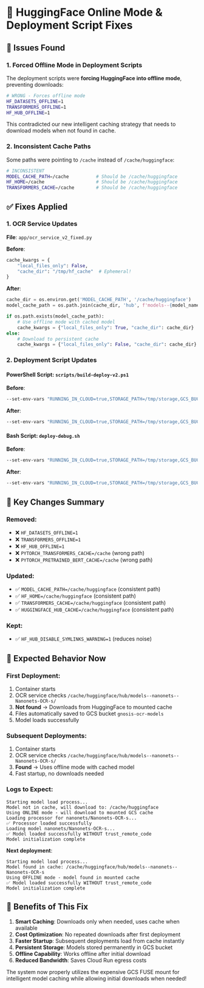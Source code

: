 # 🔧 HuggingFace Online Mode & Deployment Script Fixes

## 🚨 Issues Found

### 1. **Forced Offline Mode in Deployment Scripts**
The deployment scripts were **forcing HuggingFace into offline mode**, preventing downloads:

```bash
# WRONG - Forces offline mode
HF_DATASETS_OFFLINE=1
TRANSFORMERS_OFFLINE=1  
HF_HUB_OFFLINE=1
```

This contradicted our new intelligent caching strategy that needs to download models when not found in cache.

### 2. **Inconsistent Cache Paths**
Some paths were pointing to `/cache` instead of `/cache/huggingface`:

```bash
# INCONSISTENT
MODEL_CACHE_PATH=/cache          # Should be /cache/huggingface
HF_HOME=/cache                   # Should be /cache/huggingface
TRANSFORMERS_CACHE=/cache        # Should be /cache/huggingface
```

## ✅ Fixes Applied

### 1. **OCR Service Updates**
**File**: `app/ocr_service_v2_fixed.py`

**Before**:
```python
cache_kwargs = {
    "local_files_only": False,
    "cache_dir": "/tmp/hf_cache"  # Ephemeral!
}
```

**After**:
```python
cache_dir = os.environ.get('MODEL_CACHE_PATH', '/cache/huggingface')
model_cache_path = os.path.join(cache_dir, 'hub', f'models--{model_name.replace("/", "--")}')

if os.path.exists(model_cache_path):
    # Use offline mode with cached model
    cache_kwargs = {"local_files_only": True, "cache_dir": cache_dir}
else:
    # Download to persistent cache
    cache_kwargs = {"local_files_only": False, "cache_dir": cache_dir}
```

### 2. **Deployment Script Updates**

#### **PowerShell Script**: `scripts/build-deploy-v2.ps1`

**Before**:
```bash
--set-env-vars "RUNNING_IN_CLOUD=true,STORAGE_PATH=/tmp/storage,GCS_BUCKET_NAME=gnosis-ocr-storage,MODEL_BUCKET_NAME=gnosis-ocr-models,MODEL_CACHE_PATH=/cache,HF_HOME=/cache,TRANSFORMERS_CACHE=/cache,HUGGINGFACE_HUB_CACHE=/cache/hub,PYTORCH_TRANSFORMERS_CACHE=/cache,PYTORCH_PRETRAINED_BERT_CACHE=/cache,HF_DATASETS_OFFLINE=1,TRANSFORMERS_OFFLINE=1,HF_HUB_OFFLINE=1,HF_HUB_DISABLE_SYMLINKS_WARNING=1"
```

**After**:
```bash
--set-env-vars "RUNNING_IN_CLOUD=true,STORAGE_PATH=/tmp/storage,GCS_BUCKET_NAME=gnosis-ocr-storage,MODEL_BUCKET_NAME=gnosis-ocr-models,MODEL_CACHE_PATH=/cache/huggingface,HF_HOME=/cache/huggingface,TRANSFORMERS_CACHE=/cache/huggingface,HUGGINGFACE_HUB_CACHE=/cache/huggingface,HF_HUB_DISABLE_SYMLINKS_WARNING=1"
```

#### **Bash Script**: `deploy-debug.sh`

**Before**:
```bash
--set-env-vars "RUNNING_IN_CLOUD=true,STORAGE_PATH=/tmp/storage,GCS_BUCKET_NAME=gnosis-ocr-storage,MODEL_BUCKET_NAME=gnosis-ocr-models,MODEL_CACHE_PATH=/cache/huggingface,HF_HOME=/cache/huggingface,TRANSFORMERS_CACHE=/cache/huggingface,HUGGINGFACE_HUB_CACHE=/cache/huggingface/hub,HF_DATASETS_OFFLINE=1,TRANSFORMERS_OFFLINE=1,HF_HUB_OFFLINE=1,HF_HUB_DISABLE_SYMLINKS_WARNING=1"
```

**After**:
```bash
--set-env-vars "RUNNING_IN_CLOUD=true,STORAGE_PATH=/tmp/storage,GCS_BUCKET_NAME=gnosis-ocr-storage,MODEL_BUCKET_NAME=gnosis-ocr-models,MODEL_CACHE_PATH=/cache/huggingface,HF_HOME=/cache/huggingface,TRANSFORMERS_CACHE=/cache/huggingface,HUGGINGFACE_HUB_CACHE=/cache/huggingface,HF_HUB_DISABLE_SYMLINKS_WARNING=1"
```

## 🎯 Key Changes Summary

### **Removed**:
- ❌ `HF_DATASETS_OFFLINE=1`
- ❌ `TRANSFORMERS_OFFLINE=1`  
- ❌ `HF_HUB_OFFLINE=1`
- ❌ `PYTORCH_TRANSFORMERS_CACHE=/cache` (wrong path)
- ❌ `PYTORCH_PRETRAINED_BERT_CACHE=/cache` (wrong path)

### **Updated**:
- ✅ `MODEL_CACHE_PATH=/cache/huggingface` (consistent path)
- ✅ `HF_HOME=/cache/huggingface` (consistent path)
- ✅ `TRANSFORMERS_CACHE=/cache/huggingface` (consistent path)
- ✅ `HUGGINGFACE_HUB_CACHE=/cache/huggingface` (consistent path)

### **Kept**:
- ✅ `HF_HUB_DISABLE_SYMLINKS_WARNING=1` (reduces noise)

## 🚀 Expected Behavior Now

### **First Deployment**:
1. Container starts
2. OCR service checks `/cache/huggingface/hub/models--nanonets--Nanonets-OCR-s/`
3. **Not found** → Downloads from HuggingFace to mounted cache
4. Files automatically saved to GCS bucket `gnosis-ocr-models`
5. Model loads successfully

### **Subsequent Deployments**:
1. Container starts  
2. OCR service checks `/cache/huggingface/hub/models--nanonets--Nanonets-OCR-s/`
3. **Found** → Uses offline mode with cached model
4. Fast startup, no downloads needed

### **Logs to Expect**:
```
Starting model load process...
Model not in cache, will download to: /cache/huggingface
Using ONLINE mode - will download to mounted GCS cache
Loading processor for nanonets/Nanonets-OCR-s...
✅ Processor loaded successfully
Loading model nanonets/Nanonets-OCR-s...
✅ Model loaded successfully WITHOUT trust_remote_code
Model initialization complete
```

**Next deployment**:
```
Starting model load process...
Model found in cache: /cache/huggingface/hub/models--nanonets--Nanonets-OCR-s
Using OFFLINE mode - model found in mounted cache
✅ Model loaded successfully WITHOUT trust_remote_code
Model initialization complete
```

## 🎉 Benefits of This Fix

1. **Smart Caching**: Downloads only when needed, uses cache when available
2. **Cost Optimization**: No repeated downloads after first deployment
3. **Faster Startup**: Subsequent deployments load from cache instantly
4. **Persistent Storage**: Models stored permanently in GCS bucket
5. **Offline Capability**: Works offline after initial download
6. **Reduced Bandwidth**: Saves Cloud Run egress costs

The system now properly utilizes the expensive GCS FUSE mount for intelligent model caching while allowing initial downloads when needed!